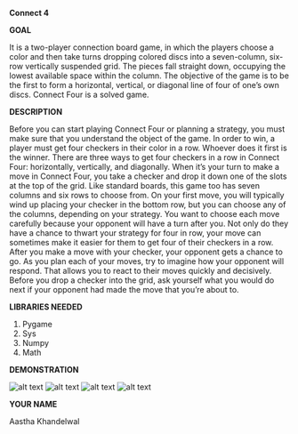 **Connect 4**

**GOAL**

It is a two-player connection board game, in which the players choose a color and then take turns dropping colored discs into a seven-column, six-row vertically suspended grid.
The pieces fall straight down, occupying the lowest available space within the column.
The objective of the game is to be the first to form a horizontal, vertical, or diagonal line of four of one’s own discs. Connect Four is a solved game.


**DESCRIPTION**

Before you can start playing Connect Four or planning a strategy, you must make sure that you understand the object of the game. In order to win, a player must get four checkers in their color in a row. Whoever does it first is the winner.
There are three ways to get four checkers in a row in Connect Four: horizontally, vertically, and diagonally.
When it’s your turn to make a move in Connect Four, you take a checker and drop it down one of the slots at the top of the grid. Like standard boards, this game too has seven columns and six rows to choose from. On your first move, you will typically wind up placing your checker in the bottom row, but you can choose any of the columns, depending on your strategy.
You want to choose each move carefully because your opponent will have a turn after you. Not only do they have a chance to thwart your strategy for four in row, your move can sometimes make it easier for them to get four of their checkers in a row.
After you make a move with your checker, your opponent gets a chance to go. As you plan each of your moves, try to imagine how your opponent will respond. That allows you to react to their moves quickly and decisively. Before you drop a checker into the grid, ask yourself what you would do next if your opponent had made the move that you’re about to.


**LIBRARIES NEEDED**

1) Pygame
2) Sys
3) Numpy
4) Math

**DEMONSTRATION**

![alt text](https://github.com/aastha-k/Play-With-Python/blob/connect4/Connect%204%20Game/images/image.jpg?raw=true)
![alt text](https://github.com/aastha-k/Play-With-Python/blob/connect4/Connect%204%20Game/images/image2.jpg?raw=true)
![alt text](https://github.com/aastha-k/Play-With-Python/blob/connect4/Connect%204%20Game/images/image3.jpg?raw=true)
![alt text](https://github.com/aastha-k/Play-With-Python/blob/connect4/Connect%204%20Game/images/image4.jpg?raw=true)

**YOUR NAME**

Aastha Khandelwal
